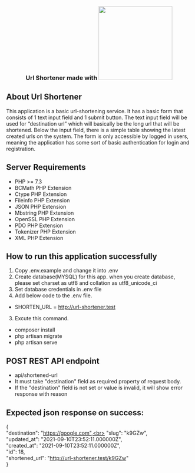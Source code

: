 <h3 align="center">Url Shortener made with <a href="https://laravel.com" target="_blank"><img src="https://raw.githubusercontent.com/laravel/art/master/logo-lockup/5%20SVG/2%20CMYK/1%20Full%20Color/laravel-logolockup-cmyk-red.svg" width="200"></a></h3>

## About Url Shortener

This application is a basic url-shortening service. It has a basic form that consists of 1 text input
field and 1 submit button. The text input field will be used for “destination url” which will basically be the long url that will be shortened.
Below the input field, there is a simple table showing the latest created urls on the system.
The form is only accessible by logged in users, meaning the application has some sort of basic authentication for
login and registration.

## Server Requirements
- PHP >= 7.3
- BCMath PHP Extension
- Ctype PHP Extension
- Fileinfo PHP Extension
- JSON PHP Extension
- Mbstring PHP Extension
- OpenSSL PHP Extension
- PDO PHP Extension
- Tokenizer PHP Extension
- XML PHP Extension

## How to run this application successfully

1. Copy .env.example and change it into .env
2. Create database(MYSQL) for this app. when you create database, please set charset as utf8 and collation as utf8_unicode_ci
3. Set database credentials in .env file
4. Add below code to the .env file. 
- SHORTEN_URL = http://url-shortener.test
3. Excute this command. 
- composer install
- php artisan migrate
- php artisan serve

## POST REST API endpoint
- api/shortened-url
- It must take "destination" field as required property of request body.
- If the "destination" field is not set or value is invalid, it will show error response with reason
## Expected json response on success:

{\
    "destination": "https://google.com",<br>
    "slug": "k9GZw",\
    "updated_at": "2021-09-10T23:52:11.000000Z",\
    "created_at": "2021-09-10T23:52:11.000000Z",\
    "id": 18,\
    "shortened_url": "http://url-shortener.test/k9GZw" <br>
}